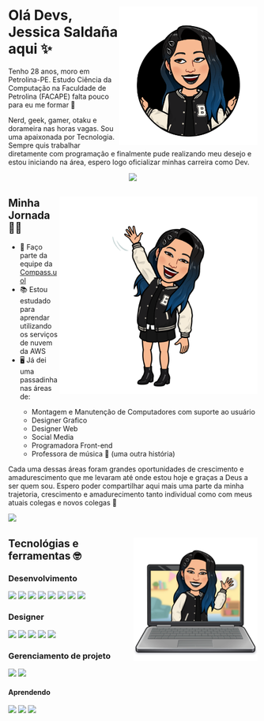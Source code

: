 <link rel="stylesheet" href="https://cdn.jsdelivr.net/gh/devicons/devicon@v2.15.1/devicon.min.css">

<div dsplay="inline-block">
	<img align="right" width="280px" src="meu-bitmoji/circulo-sorrindo-01.png">
	<h1 align="left">Olá Devs, Jessica Saldaña aqui ✨</h1>
	<p>Tenho 28 anos, moro em Petrolina-PE. Estudo Ciência da Computação na Faculdade de Petrolina (FACAPE) falta pouco para eu me formar 🎉</p>
	<p>Nerd, geek, gamer, otaku e dorameira nas horas vagas. Sou uma apaixonada por Tecnologia. Sempre quis trabalhar diretamente com programação e finalmente pude realizando meu desejo e estou iniciando na área, espero logo oficializar minhas carreira como Dev.</p>
<p align="center">
	<img src="https://tenor.com/pt-BR/view/persona-futaba-sakura-gif-18286525.gif" width="350">
</p>
</div>
<div dsplay="inline-block">
	<img align="right" width="400px" src="meu-bitmoji/em-pe-acenando-02.png">
	<h2>Minha Jornada 🏃‍♀️</h2>
	<ul>
		<li>🧭 Faço parte da equipe da <a href="https://compass.uol/pt/home/">Compass.uol</a></li>
		<li>📚 Estou estudado para aprendar utilizando os serviços de nuvem da AWS</li>
		<li>🖥️ Já dei uma passadinha nas áreas de:</li>
		<ul>
			<li>Montagem e Manutenção de Computadores com suporte ao usuário</li>
			<li>Designer Grafico</li>
			<li>Designer Web</li>
			<li>Social Media</li>
			<li>Programadora Front-end</li>
			<li>Professora de música 🤭 (uma outra história)</li>
		</ul>
    </ul>
	<p>Cada uma dessas áreas foram grandes oportunidades de crescimento e amadurescimento que me levaram até onde estou hoje e graças a Deus a ser quem sou. Espero poder compartilhar aqui mais uma parte da minha trajetoria, crescimento e amadurecimento tanto individual como com meus atuais colegas e novos colegas 💖</p>
<p align="left">
	<img src="https://media.giphy.com/media/4bAEIAB84zPwc/giphy.gif" width="350">
</p>
</div>

<div dsplay="inline-block">
	<img align="right" width="250px" src="meu-bitmoji/laptop-wave.png">
	<h2>Tecnológias e ferramentas 🤓</h2>
	<h3>Desenvolvimento</h3>
	<img src="https://cdn.jsdelivr.net/gh/devicons/devicon/icons/html5/html5-plain.svg" width="8%">
	<img src="https://cdn.jsdelivr.net/gh/devicons/devicon/icons/css3/css3-plain.svg" width="8%">
	<img src="https://cdn.jsdelivr.net/gh/devicons/devicon/icons/c/c-plain.svg" width="8%">
	<img src="https://cdn.jsdelivr.net/gh/devicons/devicon/icons/cplusplus/cplusplus-plain.svg" width="8%">
	<img src="https://cdn.jsdelivr.net/gh/devicons/devicon/icons/java/java-original.svg" width="8%">
	<img src="https://cdn.jsdelivr.net/gh/devicons/devicon/icons/mysql/mysql-original.svg" width="8%">
	<img src="https://cdn.jsdelivr.net/gh/devicons/devicon/icons/git/git-original.svg" width="8%">
	<img src="https://cdn.jsdelivr.net/gh/devicons/devicon/icons/github/github-original.svg" width="8%">
	<h3>Designer</h3>
	<img src="https://cdn.jsdelivr.net/gh/devicons/devicon/icons/figma/figma-original.svg" width="8%">
	<img src="https://cdn.jsdelivr.net/gh/devicons/devicon/icons/inkscape/inkscape-plain.svg" width="8%">
	<img src="https://cdn.jsdelivr.net/gh/devicons/devicon/icons/photoshop/photoshop-plain.svg" width="8%">
	<img src="https://www.coreldraw.com/static/cdgs/product_content/cdgs/2022/icon-coreldraw.png" width="8%">
	<img src="https://cdn.jsdelivr.net/gh/devicons/devicon/icons/canva/canva-original.svg" width="8%">
	<h3>Gerenciamento de projeto</h3>
	<img src="https://cdn.jsdelivr.net/gh/devicons/devicon/icons/trello/trello-plain.svg" width="8%">
	<img src="https://cdn.jsdelivr.net/gh/devicons/devicon/icons/markdown/markdown-original.svg" width="8%">
	<h4>Aprendendo</h4>
	<img src="https://cdn.jsdelivr.net/gh/devicons/devicon/icons/python/python-original.svg" width="8%">
	<img src="https://cdn.jsdelivr.net/gh/devicons/devicon/icons/docker/docker-original.svg" width="8%">
	<img src="https://cdn.jsdelivr.net/gh/devicons/devicon/icons/linux/linux-original.svg" width="8%">
</div>

<!--<div>
	<a href="https://github.com/jessicasaldana">
		<img height="180em" src="https://github-readme-stats.vercel.app/api?username=jessicasaldana&show_icons=true&theme=transparent&include_all_commits=true&count_private=true"/>
		<img height="180em" src="https://github-readme-stats.vercel.app/api/top-langs/?username=jessicasaldana&layout=compact&langs_count=7&theme=transparent"/>
	</a>
</div>-->
